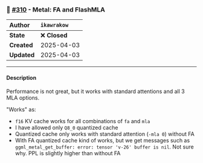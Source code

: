 ### 🔀 [#310](https://github.com/ikawrakow/ik_llama.cpp/pull/310) - Metal: FA and FlashMLA

| **Author** | `ikawrakow` |
| :--- | :--- |
| **State** | ❌ **Closed** |
| **Created** | 2025-04-03 |
| **Updated** | 2025-04-03 |

---

#### Description

Performance is not great, but it works with standard attentions and all 3 MLA options.

"Works" as:
* `f16` KV cache works for all combinations of `fa` and `mla`
* I have allowed only `Q8_0` quantized cache
* Quantized cache only works with standard attention (`-mla 0`) without FA
* With FA quantized cache kind of works, but we get messages such as `ggml_metal_get_buffer: error: tensor 'v-26' buffer is nil`. Not sure why. PPL is slightly higher than without FA